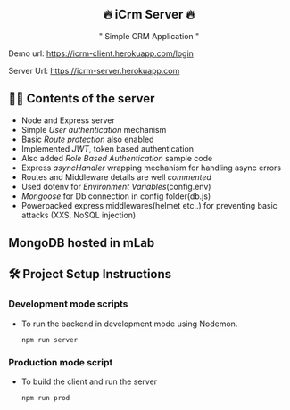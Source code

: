 <h2 align="center">🔥 iCrm Server 🔥</h2>

<p align="center">" Simple CRM Application "</p>

Demo url: https://icrm-client.herokuapp.com/login

Server Url: https://icrm-server.herokuapp.com


## 👷‍♂️ Contents of the server
  - Node and Express server
  - Simple *User authentication* mechanism
  - Basic *Route protection* also enabled
  - Implemented *JWT*, token based authentication 
  - Also added *Role Based Authentication* sample code
  - Express *asyncHandler* wrapping mechanism for handling async errors 
  - Routes and Middleware details are well *commented*
  - Used dotenv for *Environment Variables*(config.env)
  - *Mongoose* for Db connection in config folder(db.js)
  - Powerpacked express middlewares(helmet etc..) for preventing basic attacks (XXS, NoSQL injection)

## MongoDB hosted in mLab

## 🛠 Project Setup Instructions

### Development mode scripts
  
 
  - To run the backend in development mode using Nodemon.
    
    ```
    npm run server
    ```   


### Production mode script
  
  - To build the client and run the server

    ```
    npm run prod
    ```


